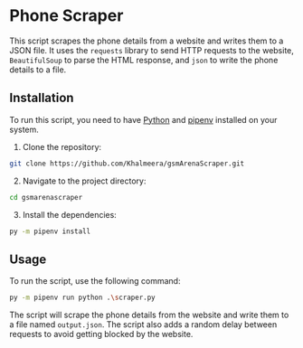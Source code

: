 # Phone Scraper

This script scrapes the phone details from a website and writes them to a JSON file. It uses the `requests` library to send HTTP requests to the website, `BeautifulSoup` to parse the HTML response, and `json` to write the phone details to a file.

## Installation

To run this script, you need to have [Python](https://www.python.org/downloads/) and [pipenv](https://pypi.org/project/pipenv/) installed on your system.

1. Clone the repository: 
```bash
git clone https://github.com/Khalmeera/gsmArenaScraper.git
```
2. Navigate to the project directory: 
```bash
cd gsmarenascraper
```
3. Install the dependencies: 
```bash
py -m pipenv install
```

## Usage

To run the script, use the following command: 
```bash
py -m pipenv run python .\scraper.py
```

The script will scrape the phone details from the website and write them to a file named `output.json`. The script also adds a random delay between requests to avoid getting blocked by the website.